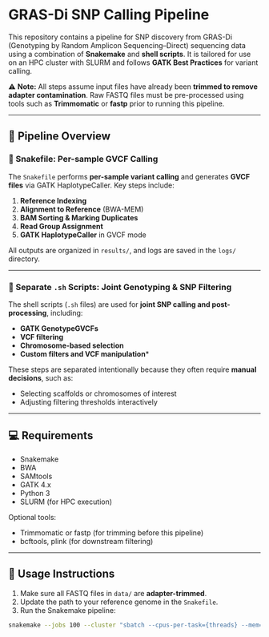 # GRAS-Di SNP Calling Pipeline

This repository contains a pipeline for SNP discovery from GRAS-Di (Genotyping by Random Amplicon Sequencing–Direct) sequencing data using a combination of **Snakemake** and **shell scripts**. It is tailored for use on an HPC cluster with SLURM and follows **GATK Best Practices** for variant calling.

⚠️ **Note:** All steps assume input files have already been **trimmed to remove adapter contamination**. Raw FASTQ files must be pre-processed using tools such as **Trimmomatic** or **fastp** prior to running this pipeline.

---

## 🔧 Pipeline Overview

### 📂 Snakefile: Per-sample GVCF Calling
The `Snakefile` performs **per-sample variant calling** and generates **GVCF files** via GATK HaplotypeCaller. Key steps include:

1. **Reference Indexing**
2. **Alignment to Reference** (BWA-MEM)
3. **BAM Sorting & Marking Duplicates**
4. **Read Group Assignment**
5. **GATK HaplotypeCaller** in GVCF mode

All outputs are organized in `results/`, and logs are saved in the `logs/` directory.

---

### 🧪 Separate `.sh` Scripts: Joint Genotyping & SNP Filtering
The shell scripts (`.sh` files) are used for **joint SNP calling and post-processing**, including:

- **GATK GenotypeGVCFs**
- **VCF filtering**
- **Chromosome-based selection**
- **Custom filters and VCF manipulation***

These steps are separated intentionally because they often require **manual decisions**, such as:
- Selecting scaffolds or chromosomes of interest
- Adjusting filtering thresholds interactively

---

## 💻 Requirements

- Snakemake
- BWA
- SAMtools
- GATK 4.x
- Python 3
- SLURM (for HPC execution)

Optional tools:
- Trimmomatic or fastp (for trimming before this pipeline)
- bcftools, plink (for downstream filtering)

---

## 🚀 Usage Instructions

1. Make sure all FASTQ files in `data/` are **adapter-trimmed**.
2. Update the path to your reference genome in the `Snakefile`.
3. Run the Snakemake pipeline:

```bash
snakemake --jobs 100 --cluster "sbatch --cpus-per-task={threads} --mem={resources.mem_mb} --time=24:00:00" --use-conda
